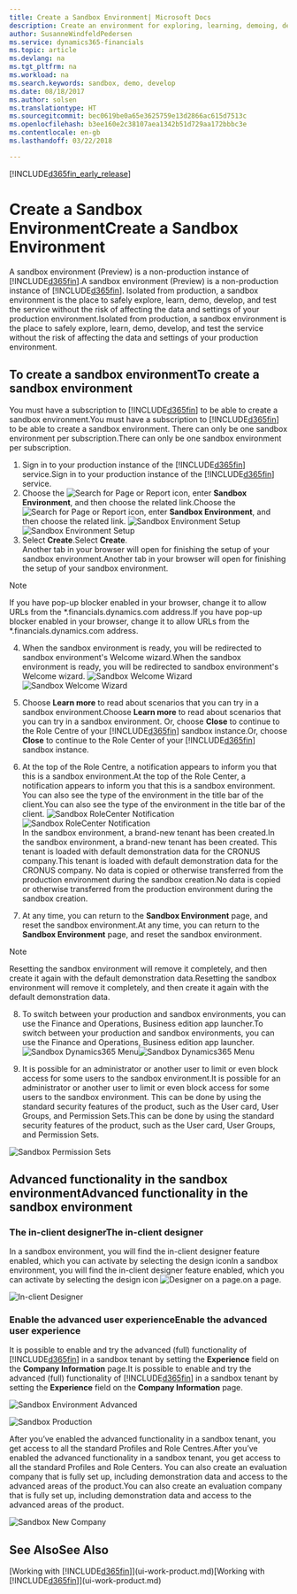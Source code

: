 ```yaml
---
title: Create a Sandbox Environment| Microsoft Docs
description: Create an environment for exploring, learning, demoing, developing, and testing.
author: SusanneWindfeldPedersen
ms.service: dynamics365-financials
ms.topic: article
ms.devlang: na
ms.tgt_pltfrm: na
ms.workload: na
ms.search.keywords: sandbox, demo, develop
ms.date: 08/18/2017
ms.author: solsen
ms.translationtype: HT
ms.sourcegitcommit: bec0619be0a65e3625759e13d2866ac615d7513c
ms.openlocfilehash: b3ee160e2c38107aea1342b51d729aa172bbbc3e
ms.contentlocale: en-gb
ms.lasthandoff: 03/22/2018

---
```

[!INCLUDE[d365fin_early_release](includes/d365fin_early_release.md.md)]

# <a name="create-a-sandbox-environment"></a><span data-ttu-id="12e9c-103">Create a Sandbox Environment</span><span class="sxs-lookup"><span data-stu-id="12e9c-103">Create a Sandbox Environment</span></span>
<span data-ttu-id="12e9c-104">A sandbox environment (Preview) is a non-production instance of [!INCLUDE[d365fin](includes/d365fin_md.md)].</span><span class="sxs-lookup"><span data-stu-id="12e9c-104">A sandbox environment (Preview) is a non-production instance of [!INCLUDE[d365fin](includes/d365fin_md.md)].</span></span> <span data-ttu-id="12e9c-105">Isolated from production, a sandbox environment is the place to safely explore, learn, demo, develop, and test the service without the risk of affecting the data and settings of your production environment.</span><span class="sxs-lookup"><span data-stu-id="12e9c-105">Isolated from production, a sandbox environment is the place to safely explore, learn, demo, develop, and test the service without the risk of affecting the data and settings of your production environment.</span></span>

## <a name="to-create-a-sandbox-environment"></a><span data-ttu-id="12e9c-106">To create a sandbox environment</span><span class="sxs-lookup"><span data-stu-id="12e9c-106">To create a sandbox environment</span></span>
<span data-ttu-id="12e9c-107">You must have a subscription to [!INCLUDE[d365fin](includes/d365fin_md.md)] to be able to create a sandbox environment.</span><span class="sxs-lookup"><span data-stu-id="12e9c-107">You must have a subscription to [!INCLUDE[d365fin](includes/d365fin_md.md)] to be able to create a sandbox environment.</span></span> <span data-ttu-id="12e9c-108">There can only be one sandbox environment per subscription.</span><span class="sxs-lookup"><span data-stu-id="12e9c-108">There can only be one sandbox environment per subscription.</span></span>

1. <span data-ttu-id="12e9c-109">Sign in to your production instance of the [!INCLUDE[d365fin](includes/d365fin_md.md)] service.</span><span class="sxs-lookup"><span data-stu-id="12e9c-109">Sign in to your production instance of the [!INCLUDE[d365fin](includes/d365fin_md.md)] service.</span></span>
2. <span data-ttu-id="12e9c-110">Choose the ![Search for Page or Report](media/ui-search/search_small.png "Search for Page or Report icon") icon, enter **Sandbox Environment**, and then choose the related link.</span><span class="sxs-lookup"><span data-stu-id="12e9c-110">Choose the ![Search for Page or Report](media/ui-search/search_small.png "Search for Page or Report icon") icon, enter **Sandbox Environment**, and then choose the related link.</span></span>
<span data-ttu-id="12e9c-111">![Sandbox Environment Setup](./media/across-sandbox/sandbox-environment-setup.png)</span><span class="sxs-lookup"><span data-stu-id="12e9c-111">![Sandbox Environment Setup](./media/across-sandbox/sandbox-environment-setup.png)</span></span>
3. <span data-ttu-id="12e9c-112">Select **Create**.</span><span class="sxs-lookup"><span data-stu-id="12e9c-112">Select **Create**.</span></span>  
  <span data-ttu-id="12e9c-113">Another tab in your browser will open for finishing the setup of your sandbox environment.</span><span class="sxs-lookup"><span data-stu-id="12e9c-113">Another tab in your browser will open for finishing the setup of your sandbox environment.</span></span>
> [!NOTE]  
>  <span data-ttu-id="12e9c-114">If you have pop-up blocker enabled in your browser, change it to allow URLs from the \*.financials.dynamics.com address.</span><span class="sxs-lookup"><span data-stu-id="12e9c-114">If you have pop-up blocker enabled in your browser, change it to allow URLs from the \*.financials.dynamics.com address.</span></span>   

4. <span data-ttu-id="12e9c-115">When the sandbox environment is ready, you will be redirected to sandbox environment's Welcome wizard.</span><span class="sxs-lookup"><span data-stu-id="12e9c-115">When the sandbox environment is ready, you will be redirected to sandbox environment's Welcome wizard.</span></span>
<span data-ttu-id="12e9c-116">![Sandbox Welcome Wizard](./media/across-sandbox/sandbox-wizard.png)</span><span class="sxs-lookup"><span data-stu-id="12e9c-116">![Sandbox Welcome Wizard](./media/across-sandbox/sandbox-wizard.png)</span></span>

5. <span data-ttu-id="12e9c-117">Choose **Learn more** to read about scenarios that you can try in a sandbox environment.</span><span class="sxs-lookup"><span data-stu-id="12e9c-117">Choose **Learn more** to read about scenarios that you can try in a sandbox environment.</span></span> <span data-ttu-id="12e9c-118">Or, choose **Close** to continue to the Role Centre of your [!INCLUDE[d365fin](includes/d365fin_md.md)] sandbox instance.</span><span class="sxs-lookup"><span data-stu-id="12e9c-118">Or, choose **Close** to continue to the Role Center of your [!INCLUDE[d365fin](includes/d365fin_md.md)] sandbox instance.</span></span>
6. <span data-ttu-id="12e9c-119">At the top of the Role Centre, a notification appears to inform you that this is a sandbox environment.</span><span class="sxs-lookup"><span data-stu-id="12e9c-119">At the top of the Role Center, a notification appears to inform you that this is a sandbox environment.</span></span> <span data-ttu-id="12e9c-120">You can also see the type of the environment in the title bar of the client.</span><span class="sxs-lookup"><span data-stu-id="12e9c-120">You can also see the type of the environment in the title bar of the client.</span></span>
<span data-ttu-id="12e9c-121">![Sandbox RoleCenter Notification](./media/across-sandbox/sandbox-rolecenter-notification.png)</span><span class="sxs-lookup"><span data-stu-id="12e9c-121">![Sandbox RoleCenter Notification](./media/across-sandbox/sandbox-rolecenter-notification.png)</span></span>  
<span data-ttu-id="12e9c-122">In the sandbox environment, a brand-new tenant has been created.</span><span class="sxs-lookup"><span data-stu-id="12e9c-122">In the sandbox environment, a brand-new tenant has been created.</span></span> <span data-ttu-id="12e9c-123">This tenant is loaded with default demonstration data for the CRONUS company.</span><span class="sxs-lookup"><span data-stu-id="12e9c-123">This tenant is loaded with default demonstration data for the CRONUS company.</span></span> <span data-ttu-id="12e9c-124">No data is copied or otherwise transferred from the production environment during the sandbox creation.</span><span class="sxs-lookup"><span data-stu-id="12e9c-124">No data is copied or otherwise transferred from the production environment during the sandbox creation.</span></span>
7.  <span data-ttu-id="12e9c-125">At any time, you can return to the **Sandbox Environment** page, and reset the sandbox environment.</span><span class="sxs-lookup"><span data-stu-id="12e9c-125">At any time, you can return to the **Sandbox Environment** page, and reset the sandbox environment.</span></span>
> [!NOTE]  
>  <span data-ttu-id="12e9c-126">Resetting the sandbox environment will remove it completely, and then create it again with the default demonstration data.</span><span class="sxs-lookup"><span data-stu-id="12e9c-126">Resetting the sandbox environment will remove it completely, and then create it again with the default demonstration data.</span></span>  

8.  <span data-ttu-id="12e9c-127">To switch between your production and sandbox environments, you can use the Finance and Operations, Business edition app launcher.</span><span class="sxs-lookup"><span data-stu-id="12e9c-127">To switch between your production and sandbox environments, you can use the Finance and Operations, Business edition app launcher.</span></span>
<span data-ttu-id="12e9c-128">![Sandbox Dynamics365 Menu](./media/across-sandbox/sandbox-dynamics365-menu.png)</span><span class="sxs-lookup"><span data-stu-id="12e9c-128">![Sandbox Dynamics365 Menu](./media/across-sandbox/sandbox-dynamics365-menu.png)</span></span>

9.  <span data-ttu-id="12e9c-129">It is possible for an administrator or another user to limit or even block access for some users to the sandbox environment.</span><span class="sxs-lookup"><span data-stu-id="12e9c-129">It is possible for an administrator or another user to limit or even block access for some users to the sandbox environment.</span></span> <span data-ttu-id="12e9c-130">This can be done by using the standard security features of the product, such as the User card, User Groups, and Permission Sets.</span><span class="sxs-lookup"><span data-stu-id="12e9c-130">This can be done by using the standard security features of the product, such as the User card, User Groups, and Permission Sets.</span></span>

![Sandbox Permission Sets](./media/across-sandbox/sandbox-permission-sets.png)

## <a name="advanced-functionality-in-the-sandbox-environment"></a><span data-ttu-id="12e9c-132">Advanced functionality in the sandbox environment</span><span class="sxs-lookup"><span data-stu-id="12e9c-132">Advanced functionality in the sandbox environment</span></span>
### <a name="the-in-client-designer"></a><span data-ttu-id="12e9c-133">The in-client designer</span><span class="sxs-lookup"><span data-stu-id="12e9c-133">The in-client designer</span></span>
<span data-ttu-id="12e9c-134">In a sandbox environment, you will find the in-client designer feature enabled, which you can activate by selecting the design icon</span><span class="sxs-lookup"><span data-stu-id="12e9c-134">In a sandbox environment, you will find the in-client designer feature enabled, which you can activate by selecting the design icon</span></span> ![Designer](./media/across-sandbox/sandbox-inclient-design-icon.png) <span data-ttu-id="12e9c-136">on a page.</span><span class="sxs-lookup"><span data-stu-id="12e9c-136">on a page.</span></span>

![In-client Designer](./media/across-sandbox/sandbox-inclient-designer.png)

### <a name="enable-the-advanced-user-experience"></a><span data-ttu-id="12e9c-138">Enable the advanced user experience</span><span class="sxs-lookup"><span data-stu-id="12e9c-138">Enable the advanced user experience</span></span>
<span data-ttu-id="12e9c-139">It is possible to enable and try the advanced (full) functionality of [!INCLUDE[d365fin](includes/d365fin_md.md)] in a sandbox tenant by setting the **Experience** field on the **Company Information** page.</span><span class="sxs-lookup"><span data-stu-id="12e9c-139">It is possible to enable and try the advanced (full) functionality of [!INCLUDE[d365fin](includes/d365fin_md.md)] in a sandbox tenant by setting the **Experience** field on the **Company Information** page.</span></span>

![Sandbox Environment Advanced](./media/across-sandbox/sandbox-advanced.png)

![Sandbox Production](./media/across-sandbox/sandbox-production.png)

<span data-ttu-id="12e9c-142">After you’ve enabled the advanced functionality in a sandbox tenant, you get access to all the standard Profiles and Role Centres.</span><span class="sxs-lookup"><span data-stu-id="12e9c-142">After you’ve enabled the advanced functionality in a sandbox tenant, you get access to all the standard Profiles and Role Centers.</span></span> <span data-ttu-id="12e9c-143">You can also create an evaluation company that is fully set up, including demonstration data and access to the advanced areas of the product.</span><span class="sxs-lookup"><span data-stu-id="12e9c-143">You can also create an evaluation company that is fully set up, including demonstration data and access to the advanced areas of the product.</span></span>

![Sandbox New Company](./media/across-sandbox/sandbox-newcompany.png)


## <a name="see-also"></a><span data-ttu-id="12e9c-145">See Also</span><span class="sxs-lookup"><span data-stu-id="12e9c-145">See Also</span></span>
<span data-ttu-id="12e9c-146">[Working with [!INCLUDE[d365fin](includes/d365fin_md.md)]](ui-work-product.md)</span><span class="sxs-lookup"><span data-stu-id="12e9c-146">[Working with [!INCLUDE[d365fin](includes/d365fin_md.md)]](ui-work-product.md)</span></span>  

